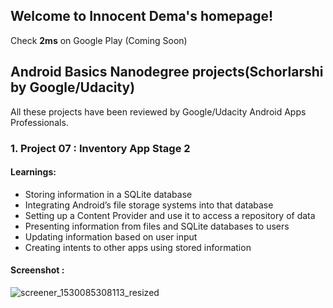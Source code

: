## Welcome to Innocent Dema's homepage!

Check **2ms** on Google Play (Coming Soon)

## Android Basics Nanodegree projects(Schorlarshi by Google/Udacity)

All these projects have been reviewed by Google/Udacity Android Apps Professionals.

### 1. Project 07 : Inventory App Stage 2 

#### Learnings: 

* Storing information in a SQLite database
* Integrating Android’s file storage systems into that database
* Setting up a Content Provider and use it to access a repository of data
* Presenting information from files and SQLite databases to users
* Updating information based on user input
* Creating intents to other apps using stored information

#### Screenshot :

![screener_1530085308113_resized](https://user-images.githubusercontent.com/31923567/42059698-3b03a3e2-7b1c-11e8-9bd5-255534bab5d5.png)
